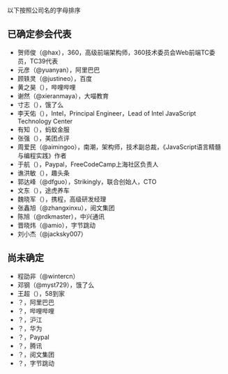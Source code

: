 以下按照公司名的字母排序

## 已确定参会代表

- 贺师俊（@hax），360，高级前端架构师，360技术委员会Web前端TC委员，TC39代表
- 元彦（@yuanyan），阿里巴巴
- 顾轶灵（@justineo），百度
- 黄之昊（），哔哩哔哩
- 谢然（@xieranmaya），大喵教育
- 寸志（），饿了么
- 李天佑（），Intel，Principal Engineer，Lead of Intel JavaScript Technology Center
- 有知（），蚂蚁金服
- 张强（），美团点评
- 周爱民（@aimingoo），南潮，架构师，技术副总裁，《JavaScript语言精髓与编程实践》作者
- 于航（），Paypal，FreeCodeCamp上海社区负责人
- 谯洪敏（），趣头条
- 郭达峰（@dfguo），Strikingly，联合创始人，CTO
- 文东（），途虎养车
- 魏晓军（），携程，高级研发经理
- 张鑫旭（@zhangxinxu），阅文集团
- 陈旭（@rdkmaster），中兴通讯
- 晋晓炜（@amio），字节跳动
- 刘小杰（@jacksky007）

## 尚未确定

- 程劭非（@wintercn）
- 邓钢（@myst729），饿了么
- 王超（），58到家
- ？，阿里巴巴
- ？，哔哩哔哩
- ？，沪江
- ？，华为
- ？，Paypal
- ？，腾讯
- ？，阅文集团
- ？，字节跳动
